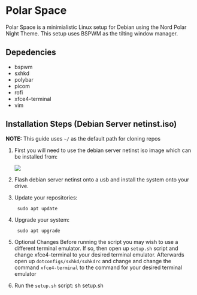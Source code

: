 # Polar Space

Polar Space is a minimialistic Linux setup for Debian using the Nord Polar Night Theme. This setup uses BSPWM as the tilting window manager.

## Depedencies
- bspwm
- sxhkd
- polybar
- picom
- rofi
- xfce4-terminal
- vim

## Installation Steps (Debian Server netinst.iso)
**NOTE:** This guide uses ``~/`` as the default path for cloning repos

1. First you will need to use the debian server netinst iso image which can be installed from:

	[![](https://www.debian.org/Pics/openlogo-50.png)](https://www.debian.org/distrib/netinst)
2. Flash debian server netinst onto a usb and install the system onto your drive.
3. Update your repositories:

		sudo apt update
4. Upgrade your system:

		sudo apt upgrade
5. Optional Changes
	Before running the script you may wish to use a different terminal emulator. If so, then open up ``setup.sh`` script and change xfce4-terminal to your desired terminal emulator. Afterwards open up ``dotconfigs/sxhkd/sxhkdrc`` and change and change the command ``xfce4-terminal`` to the command for your desired terminal emulator
6. Run the ``setup.sh`` script:
		sh setup.sh

